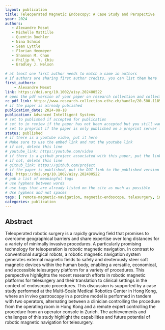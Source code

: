 ```yaml
---
layout: publication
title: Teleoperated Magnetic Endoscopy: A Case Study and Perspective
year: 2024
authors: 
   - Alexandre Mesot
   - Michelle Mattille
   - Quentin Boehler
   - Nina Schmid
   - Sean Lyttle
   - Florian Heemeyer
   - Shannon M. Chan
   - Philip W. Y. Chiu
   - Bradley J. Nelson
   
# at least one first author needs to match a name in authors
# if authors are sharing first author credits, you can list them here
first_authors: 
    - Alexandre Mesot
link: https://doi.org/10.1002/aisy.202400522
# open the pdf version of your paper on research collection and collect the link there
rc_pdf_link: https://www.research-collection.ethz.ch/handle/20.500.11850/689496
# if the paper is already published
publication_date: 2024-08-18
publication: Advanced Intelligent Systems
# set to published if accepted for publication
# set to in review if the paper has not been accepted but you still want a web presence for it
# set to preprint if the paper is only published on a preprint server like arxiv
status: published
# if there is a youtube video, put it here
# Make sure to use the embed link and not the youtube link
# if not, delete this line
# youtube_link: https:/youtube.com/video
# if there is a github project associated with this paper, put the link here
# if not, delete this line
# github_link: https://github.com/project
# if the paper is published, put the DOI link to the published version
doi: https://doi.org/10.1002/aisy.202400522
# pub a list of meaningful tags
# use hyphens between words
# use tags that are already listed on the site as much as possible
# Use hyphens and not spaces
tags: [ remote-magnetic-navigation, magnetic-endoscope, telesurgery, in-vivo]
categories: publication
---
```



## Abstract ##
Teleoperated robotic surgery is a rapidly growing field that promises to overcome geographical barriers and share expertise over long distances for a variety of minimally invasive procedures. A particularly promising technology for teleoperation is robotic magnetic navigation. In contrast to conventional surgical robots, a robotic magnetic navigation system generates external magnetic fields to safely and dexterously steer soft magnetic devices within the human body, enabling a versatile, economical, and accessible telesurgery platform for a variety of procedures. This perspective highlights the recent research efforts in robotic magnetic platforms for telesurgery and their translation to clinical settings in the context of endoscopic procedures. This discussion is supported by a case study performed at the Multi-Scale Medical Robotics Center in Hong Kong, where an in vivo gastroscopy in a porcine model is performed in tandem with two operators, alternating between a clinician controlling the procedure from the operating room in Hong Kong and a remote expert controlling the procedure from an operator console in Zurich. The achievements and challenges of this study highlight the capabilities and future potential of robotic magnetic navigation for telesurgery.
